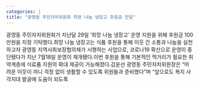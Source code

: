 ```yaml
---
categories: j
title: "광영동 주민자치위원회 희망 나눔 냉장고 후원금 전달"
---
```

광영동 주민자치위원회가 지난달 29일 ‘희망 나눔 냉장고’ 운영 지원을 위해 후원금 100만원을 지정 기탁했다.희망 나눔 냉장고는 식품 후원을 통해 이웃 간 소통과 나눔을 실천하고자 광영동 지역사회보장협의체가 시행하는 사업으로, 코로나19 확산으로 운영이 중단됐다가 지난 7월18일 운영이 재개됐다.이번 후원을 통해 기본적인 먹거리가 필요한 취약계층에 식료품 지원의 확대 제공이 가능해졌다.김윤선 광영동 주민자치위원장은 “어려운 이웃이 끼니 걱정 없이 생활할 수 있도록 위원들과 준비했다”며 “앞으로도 복지 사각지대 발굴에 도움이 되도록